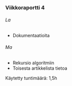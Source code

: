 ### Viikkoraportti 4

###### La
- Dokumentaatioita


###### Ma
- Rekursio algoritmiin
- Toisesta artikkelista tietoa

Käytetty tuntimäärä: 1,5h